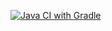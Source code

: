 [![Java CI with Gradle](https://github.com/NikolayMartoplyas/homework-automation-2.1/actions/workflows/gradle.yml/badge.svg)](https://github.com/NikolayMartoplyas/homework-automation-2.1/actions/workflows/gradle.yml)
